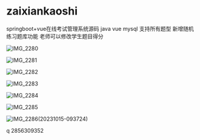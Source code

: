 # zaixiankaoshi
springboot+vue在线考试管理系统源码
java vue mysql
支持所有题型
新增随机练习题库功能  老师可以修改学生题目得分

![IMG_2280](https://github.com/Qlp-source/zaixiankaoshi/assets/66916967/589ea78e-5703-421e-8ac4-fa5c5949a55d)

![IMG_2281](https://github.com/Qlp-source/zaixiankaoshi/assets/66916967/619f69f7-8e20-448c-b50d-f9ece06c38d6)

![IMG_2282](https://github.com/Qlp-source/zaixiankaoshi/assets/66916967/2c883da7-4903-4ddd-b8e9-b55247c9175b)

![IMG_2283](https://github.com/Qlp-source/zaixiankaoshi/assets/66916967/550757ea-17ac-4397-b090-3613e09de310)

![IMG_2284](https://github.com/Qlp-source/zaixiankaoshi/assets/66916967/a638e205-b5ed-41f6-9532-000670d6791f)

![IMG_2285](https://github.com/Qlp-source/zaixiankaoshi/assets/66916967/9069d1f2-e7d9-4f7e-8ec0-fa5feb8cae11)

![IMG_2286(20231015-093724)](https://github.com/Qlp-source/zaixiankaoshi/assets/66916967/1ea97cdc-17d8-44c5-8cb6-00eda3347b8b)

q 2856309352
